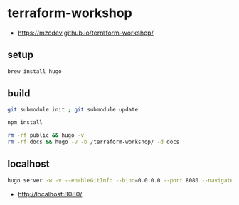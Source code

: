 # terraform-workshop

* <https://mzcdev.github.io/terraform-workshop/>

## setup

```bash
brew install hugo
```

## build

```bash
git submodule init ; git submodule update

npm install

rm -rf public && hugo -v
rm -rf docs && hugo -v -b /terraform-workshop/ -d docs
```

## localhost

```bash
hugo server -w -v --enableGitInfo --bind=0.0.0.0 --port 8080 --navigateToChanged
```

* <http://localhost:8080/>
